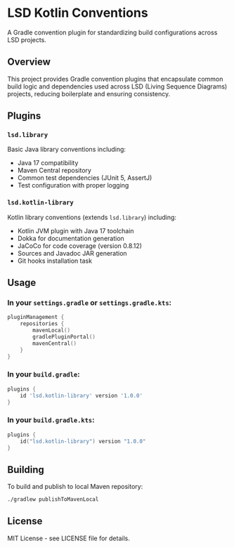 # LSD Kotlin Conventions

A Gradle convention plugin for standardizing build configurations across LSD projects.

## Overview

This project provides Gradle convention plugins that encapsulate common build logic and dependencies used across LSD (Living Sequence Diagrams) projects, reducing boilerplate and ensuring consistency.

## Plugins

### `lsd.library`
Basic Java library conventions including:
- Java 17 compatibility
- Maven Central repository
- Common test dependencies (JUnit 5, AssertJ)
- Test configuration with proper logging

### `lsd.kotlin-library`
Kotlin library conventions (extends `lsd.library`) including:
- Kotlin JVM plugin with Java 17 toolchain
- Dokka for documentation generation
- JaCoCo for code coverage (version 0.8.12)
- Sources and Javadoc JAR generation
- Git hooks installation task

## Usage

### In your `settings.gradle` or `settings.gradle.kts`:

```kotlin
pluginManagement {
    repositories {
        mavenLocal()
        gradlePluginPortal()
        mavenCentral()
    }
}
```

### In your `build.gradle`:

```groovy
plugins {
    id 'lsd.kotlin-library' version '1.0.0'
}
```

### In your `build.gradle.kts`:

```kotlin
plugins {
    id("lsd.kotlin-library") version "1.0.0"
}
```

## Building

To build and publish to local Maven repository:

```bash
./gradlew publishToMavenLocal
```

## License

MIT License - see LICENSE file for details.
